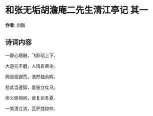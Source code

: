 # 和张无垢胡澹庵二先生清江亭记  其一

**作者**: 刘黻

## 诗词内容

一静心境融，飞跃昭上下。

大道元不磨，人情自荣谢。

两翁投遐荒，浩然独余暇。

悲此当道狐，羞彼立仗马。

命义俯仰间，谁复论冬夏。

一笑清江滨，瓦杯胜琼斚。

